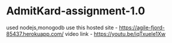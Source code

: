 # AdmitKard-assignment-1.0
used nodejs,monogodb
use this hosted site - https://agile-fjord-85437.herokuapp.com/
video link - https://youtu.be/iqTxuele1Xw 

